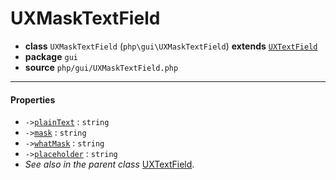 # UXMaskTextField

- **class** `UXMaskTextField` (`php\gui\UXMaskTextField`) **extends** [`UXTextField`](https://github.com/jphp-group/jphp-gui-ext/blob/master/jphp-gui-ext/api-docs/classes/php/gui/UXTextField.md)
- **package** `gui`
- **source** `php/gui/UXMaskTextField.php`

---

#### Properties

- `->`[`plainText`](#prop-plaintext) : `string`
- `->`[`mask`](#prop-mask) : `string`
- `->`[`whatMask`](#prop-whatmask) : `string`
- `->`[`placeholder`](#prop-placeholder) : `string`
- *See also in the parent class* [UXTextField](https://github.com/jphp-group/jphp-gui-ext/blob/master/jphp-gui-ext/api-docs/classes/php/gui/UXTextField.md).